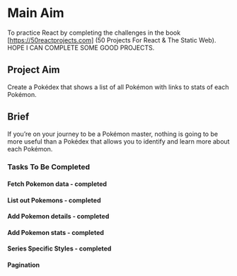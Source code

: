 # Main Aim

To practice React by completing the challenges in the book [https://50reactprojects.com] (50 Projects For React & The Static Web). HOPE I CAN COMPLETE SOME GOOD PROJECTS.

## Project Aim

Create a Pokédex that shows a list of all Pokémon with links to stats of each Pokémon.

## Brief

If you’re on your journey to be a Pokémon master, nothing is going to be more useful than a Pokédex that allows you to identify and learn more about each Pokémon.

### Tasks To Be Completed

#### Fetch Pokemon data - completed
#### List out Pokemons - completed
#### Add Pokemon details - completed
#### Add Pokemon stats - completed
#### Series Specific Styles - completed
#### Pagination 

